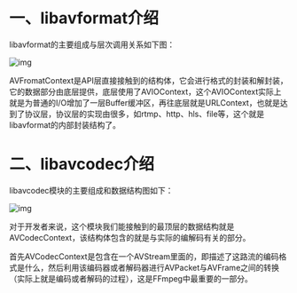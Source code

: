 # 一、libavformat介绍

libavformat的主要组成与层次调用关系如下图：

 ![img](https://images2018.cnblogs.com/blog/682616/201807/682616-20180720175819282-1689330427.png)

AVFromatContext是API层直接接触到的结构体，它会进行格式的封装和解封装，它的数据部分由底层提供，底层使用了AVIOContext，这个AVIOContext实际上就是为普通的I/O增加了一层Buffer缓冲区，再往底层就是URLContext，也就是达到了协议层，协议层的实现由很多，如rtmp、http、hls、file等，这个就是libavformat的内部封装结构了。

# 二、libavcodec介绍

libavcodec模块的主要组成和数据结构图如下：

 ![img](https://images2018.cnblogs.com/blog/682616/201807/682616-20180720180926182-1853199081.png)

对于开发者来说，这个模块我们能接触到的最顶层的数据结构就是AVCodecContext，该结构体包含的就是与实际的编解码有关的部分。

首先AVCodecContext是包含在一个AVStream里面的，即描述了这路流的编码格式是什么，然后利用该编码器或者解码器进行AVPacket与AVFrame之间的转换（实际上就是编码或者解码的过程），这是FFmpeg中最重要的一部分。

